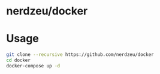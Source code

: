 # nerdzeu/docker

# Usage
```sh
git clone --recursive https://github.com/nerdzeu/docker
cd docker
docker-compose up -d
```
